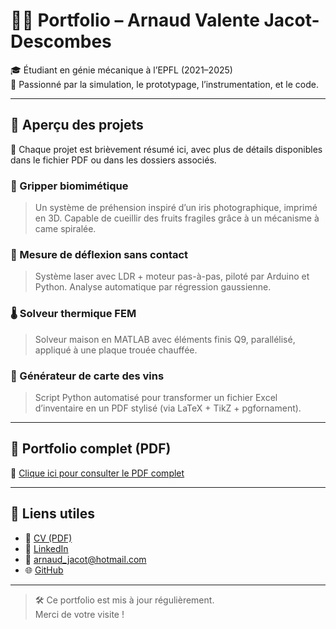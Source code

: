 # 👨‍💻 Portfolio – Arnaud Valente Jacot-Descombes

🎓 Étudiant en génie mécanique à l’EPFL (2021–2025)  
🚀 Passionné par la simulation, le prototypage, l’instrumentation, et le code.

---

## 📁 Aperçu des projets

🧠 Chaque projet est brièvement résumé ici, avec plus de détails disponibles dans le fichier PDF ou dans les dossiers associés.

### 🔬 Gripper biomimétique
> Un système de préhension inspiré d’un iris photographique, imprimé en 3D. Capable de cueillir des fruits fragiles grâce à un mécanisme à came spiralée.

### 📡 Mesure de déflexion sans contact
> Système laser avec LDR + moteur pas-à-pas, piloté par Arduino et Python. Analyse automatique par régression gaussienne.

### 🌡️ Solveur thermique FEM
> Solveur maison en MATLAB avec éléments finis Q9, parallélisé, appliqué à une plaque trouée chauffée.

### 🍷 Générateur de carte des vins
> Script Python automatisé pour transformer un fichier Excel d’inventaire en un PDF stylisé (via LaTeX + TikZ + pgfornament).

---

## 🔗 Portfolio complet (PDF)

📄 [Clique ici pour consulter le PDF complet](https://raw.githubusercontent.com/Arnvalen/Portfolio/main/Portfolio.pdf)

---

## 📎 Liens utiles

- 📄 [CV (PDF)](https://raw.githubusercontent.com/Arnvalen/Portfolio/main/CV_Arnaud_Valente.pdf)
- 🔗 [LinkedIn](https://www.linkedin.com/in/arnaud-v-026612100)
- 📧 [arnaud_jacot@hotmail.com](mailto:arnaud_jacot@hotmail.com)
- 🌐 [GitHub](https://github.com/Arnvalen)

---

> 🛠️ Ce portfolio est mis à jour régulièrement.  
> Merci de votre visite !
